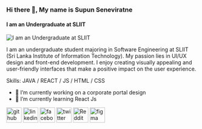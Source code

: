 ### Hi there 👋, My name is Supun Seneviratne
#### I am an Undergraduate at SLIIT 
![I am an Undergraduate at SLIIT ](https://storyset.com/illustration/ui-ux-differences/bro/animate?share=73226)

I am an undergraduate student majoring in Software Engineering at SLIIT (Sri Lanka Institute of Information Technology). My passion lies in UI/UX design and front-end development. I enjoy creating visually appealing and user-friendly interfaces that make a positive impact on the user experience.


Skills: JAVA / REACT / JS / HTML / CSS

- 🔭 I’m currently working on a corporate portal design 
- 🌱 I’m currently learning React Js 


[<img src='https://cdn.jsdelivr.net/npm/simple-icons@3.0.1/icons/github.svg' alt='github' height='40'>](https://github.com/https://github.com/Zive2001)  [<img src='https://cdn.jsdelivr.net/npm/simple-icons@3.0.1/icons/linkedin.svg' alt='linkedin' height='40'>](https://www.linkedin.com/in/https://www.linkedin.com/in/supun-seneviratne-a9331125b//)  [<img src='https://cdn.jsdelivr.net/npm/simple-icons@3.0.1/icons/facebook.svg' alt='facebook' height='40'>](https://www.facebook.com/https://web.facebook.com/supuntharinda.seneviratne)  [<img src='https://cdn.jsdelivr.net/npm/simple-icons@3.0.1/icons/twitter.svg' alt='twitter' height='40'>](https://twitter.com/https://twitter.com/Zive_NA)  [<img src='https://cdn.jsdelivr.net/npm/simple-icons@3.0.1/icons/reddit.svg' alt='Reddit' height='40'>](https://www.reddit.com/user/https://www.reddit.com/user/Lynx_NA)  [<img src='https://cdn.jsdelivr.net/npm/simple-icons@3.0.1/icons/figma.svg' alt='figma' height='40'>](https://www.figma.com/@Zive)  

